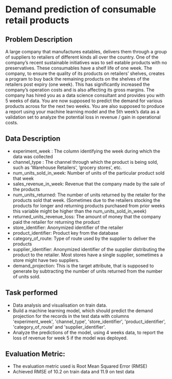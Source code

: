 # Demand prediction of consumable retail products

## Problem Description

A large company that manufactures eatables, delivers them through a group of suppliers to retailers of different kinds all over the country. One of the company’s recent sustainable initiatives was to sell eatable products with no preservatives. These consumables have a shelf life of one week.
The company, to ensure the quality of its products on retailers’ shelves, creates a program to buy back the remaining products on the shelves of the retailers post expiry (one week). This has significantly increased the company’s operation costs and is also affecting its gross margins.
The company has hired you as a data science consultant and provides you with 5 weeks of data. You are now supposed to predict the demand for various products across for the next two weeks. You are also supposed to produce a report using your machine learning model and the 5th week’s data as a validation set to analyze the potential loss in revenue / gain in operational costs.

## Data Description

* experiment_week : The column identifying the week during which the data was collected
* channel_type : The channel through which the product is being sold, such as ‘Warehouse Retailers’, ‘grocery stores’, etc.
* num_units_sold_in_week: ​Number of units of the particular product sold that week
* sales_revenue_in_week: ​Revenue that the company made by the sale of the products
* num_units_returned: ​The number of units returned by the retailer for the products sold that week. (Sometimes due to the retailers stocking the products for longer and returning products purchased from prior weeks this variable might be higher than the num_units_sold_in_week)
* returned_units_revenue_loss: ​The amount of money that the company paid the retailer for returning the product
* store_identifier: ​Anonymized identifier of the retailer
* product_identifier: ​Product key from the database
* category_of_route: ​Type of route used by the supplier to deliver the
products
* supplier_identifier: Anonymized identifier of the supplier distributing the
product to the retailer. Most stores have a single supplier, sometimes a
store might have two suppliers.
* demand_projection: ​This is the target attribute, that is supposed to generate by subtracting the number of units returned from the number of units sold.

## Task performed

* Data analysis and visualisation on train data.
* Build a machine learning model, which should predict the demand projection for the records in the test data with columns 'experiment_week', 'channel_type', 'store_identifier', 'product_identifier', 'category_of_route' and 'supplier_identifier'.
* Analyze the predictions of the model, using 4 weeks data, to report the loss of revenue for week 5 if the model was deployed.

## Evaluation Metric:
* The evaluation metric used is Root Mean Squared Error (RMSE)
* Achieved RMSE of 10.2 on train data and 11.9 on test data
